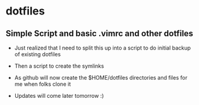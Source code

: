 # dotfiles
## Simple Script and basic .vimrc  and other dotfiles 

+ Just realized that I need to split this up into a script to do initial backup of existing dotfiles
+ Then a script to create the symlinks
+ As github will now create the $HOME/dotfiles  directories and files for me when folks clone it

+ Updates will come later tomorrow :)
